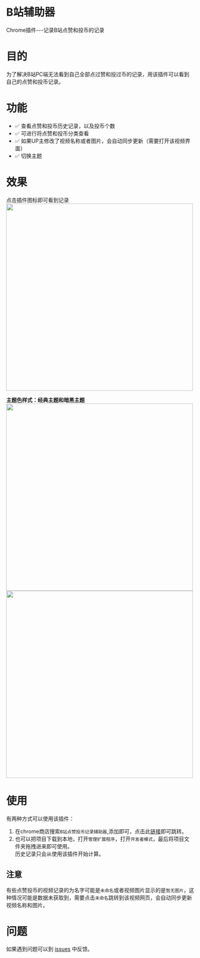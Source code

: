 # B站辅助器
Chrome插件---记录B站点赞和投币的记录

# 目的
为了解决B站PC端无法看到自己全部点过赞和投过币的记录，用该插件可以看到自己的点赞和投币记录。

# 功能
- ✅ 查看点赞和投币历史记录，以及投币个数
- ✅ 可进行将点赞和投币分类查看
- ✅ 如果UP主修改了视频名称或者图片，会自动同步更新（需要打开该视频界面）
- ✅ 切换主题 

# 效果
点击插件图标即可看到记录    
<img height='500' src='https://resource.blogwxb.cn/chrome-extension-blibli/readme-1.png' />

<b>主题色样式：经典主题和暗黑主题</b>  
<img height='500' src='https://resource.blogwxb.cn/chrome-extension-blibli/readme-2.png' />
<img height='500' src='https://resource.blogwxb.cn/chrome-extension-blibli/readme-3.png' />

# 使用
有两种方式可以使用该插件：
1. 在chrome商店搜索`B站点赞投币记录辅助器`,添加即可，点击此[链接](https://chrome.google.com/webstore/detail/b%E7%AB%99%E7%82%B9%E8%B5%9E%E6%8A%95%E5%B8%81%E8%AE%B0%E5%BD%95%E8%BE%85%E5%8A%A9%E5%99%A8/bpaohnmhaajmcdcefahlcmlcljekaeai?utm_source=ext_sidebar&hl=zh-CN)即可跳转。  
2. 也可以把项目下载到本地，打开`管理扩展程序`，打开`开发者模式`，最后将项目文件夹拖拽进来即可使用。   
历史记录只会从使用该插件开始计算。

## 注意
有些点赞投币的视频记录的为名字可能是`未命名`或者视频图片显示的是`暂无图片`，这种情况可能是数据未获取到，需要点击`未命名`跳转到该视频网页，会自动同步更新视频名称和图片。

# 问题
如果遇到问题可以到 [issues](https://github.com/dearDreamWeb/chrome-extension-blibli/issues) 中反馈。